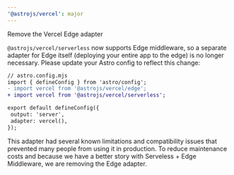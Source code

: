 ```yaml
---
'@astrojs/vercel': major
---
```


Remove the Vercel Edge adapter

 `@astrojs/vercel/serverless` now supports Edge middleware, so a separate adapter for Edge itself (deploying your entire app to the edge) is no longer necessary. Please update your Astro config to reflect this change:
 
 ```diff
 // astro.config.mjs
import { defineConfig } from 'astro/config';
- import vercel from '@astrojs/vercel/edge';
+ import vercel from '@astrojs/vercel/serverless';

export default defineConfig({
  output: 'server',
  adapter: vercel(),
});
```
 
This adapter had several known limitations and compatibility issues that prevented many people from using it in production. To reduce maintenance costs and because we have a better story with Serveless + Edge Middleware, we are removing the Edge adapter.
